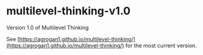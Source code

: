 # multilevel-thinking-v1.0
Version 1.0 of Multilevel Thinking

See [https://agrogan1.github.io/multilevel-thinking/](https://agrogan1.github.io/multilevel-thinking/) for the most current version. 
